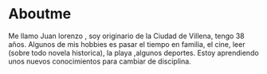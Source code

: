 # Aboutme
Me llamo Juan lorenzo , soy originario de la Ciudad de Villena, tengo 38 años.
Algunos de mis hobbies es pasar el tiempo en familia, el cine, leer (sobre todo novela historica), la playa ,algunos deportes.
Estoy aprendiendo unos nuevos conocimientos para cambiar de disciplina.
